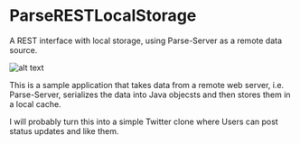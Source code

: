 # ParseRESTLocalStorage
A REST interface with local storage, using Parse-Server as a remote data source.

![alt text](https://github.com/santafebound/ParseRESTLocalStorage/blob/master/web_hi_res_512.png)

This is a sample application that takes data from a remote web server, i.e. Parse-Server, serializes the data into Java objecsts and then stores them in a local cache.

I will probably turn this into a simple Twitter clone where Users can post status updates and like them.
